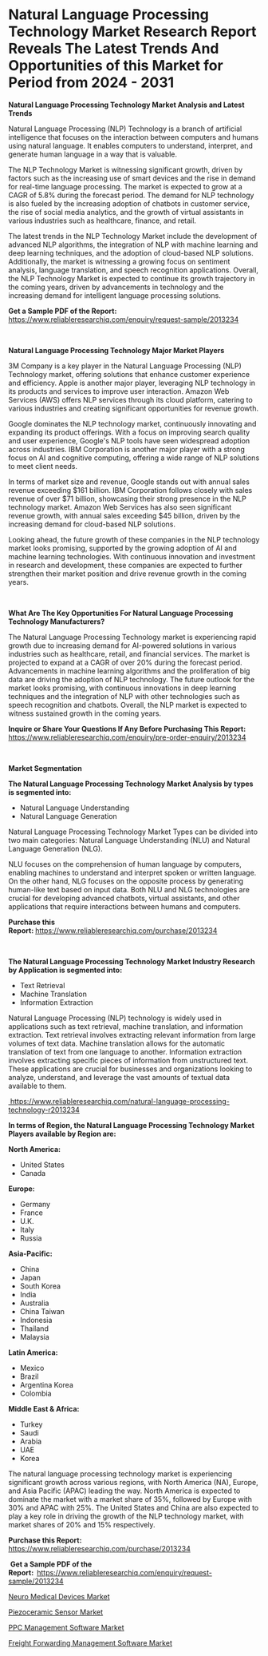 <p><h1>Natural Language Processing Technology Market Research Report Reveals The Latest Trends And Opportunities of this Market for Period from 2024 - 2031</h1></p><p><strong>Natural Language Processing Technology Market Analysis and Latest Trends</strong></p>
<p><p>Natural Language Processing (NLP) Technology is a branch of artificial intelligence that focuses on the interaction between computers and humans using natural language. It enables computers to understand, interpret, and generate human language in a way that is valuable.</p><p>The NLP Technology Market is witnessing significant growth, driven by factors such as the increasing use of smart devices and the rise in demand for real-time language processing. The market is expected to grow at a CAGR of 5.8% during the forecast period. The demand for NLP technology is also fueled by the increasing adoption of chatbots in customer service, the rise of social media analytics, and the growth of virtual assistants in various industries such as healthcare, finance, and retail.</p><p>The latest trends in the NLP Technology Market include the development of advanced NLP algorithms, the integration of NLP with machine learning and deep learning techniques, and the adoption of cloud-based NLP solutions. Additionally, the market is witnessing a growing focus on sentiment analysis, language translation, and speech recognition applications. Overall, the NLP Technology Market is expected to continue its growth trajectory in the coming years, driven by advancements in technology and the increasing demand for intelligent language processing solutions.</p></p>
<p><strong>Get a Sample PDF of the Report:&nbsp;</strong> <a href="https://www.reliableresearchiq.com/enquiry/request-sample/2013234">https://www.reliableresearchiq.com/enquiry/request-sample/2013234</a></p>
<p>&nbsp;</p>
<p><strong>Natural Language Processing Technology Major Market Players</strong></p>
<p><p>3M Company is a key player in the Natural Language Processing (NLP) Technology market, offering solutions that enhance customer experience and efficiency. Apple is another major player, leveraging NLP technology in its products and services to improve user interaction. Amazon Web Services (AWS) offers NLP services through its cloud platform, catering to various industries and creating significant opportunities for revenue growth.</p><p>Google dominates the NLP technology market, continuously innovating and expanding its product offerings. With a focus on improving search quality and user experience, Google's NLP tools have seen widespread adoption across industries. IBM Corporation is another major player with a strong focus on AI and cognitive computing, offering a wide range of NLP solutions to meet client needs.</p><p>In terms of market size and revenue, Google stands out with annual sales revenue exceeding $161 billion. IBM Corporation follows closely with sales revenue of over $71 billion, showcasing their strong presence in the NLP technology market. Amazon Web Services has also seen significant revenue growth, with annual sales exceeding $45 billion, driven by the increasing demand for cloud-based NLP solutions.</p><p>Looking ahead, the future growth of these companies in the NLP technology market looks promising, supported by the growing adoption of AI and machine learning technologies. With continuous innovation and investment in research and development, these companies are expected to further strengthen their market position and drive revenue growth in the coming years.</p></p>
<p>&nbsp;</p>
<p><strong>What Are The Key Opportunities For Natural Language Processing Technology Manufacturers?</strong></p>
<p><p>The Natural Language Processing Technology market is experiencing rapid growth due to increasing demand for AI-powered solutions in various industries such as healthcare, retail, and financial services. The market is projected to expand at a CAGR of over 20% during the forecast period. Advancements in machine learning algorithms and the proliferation of big data are driving the adoption of NLP technology. The future outlook for the market looks promising, with continuous innovations in deep learning techniques and the integration of NLP with other technologies such as speech recognition and chatbots. Overall, the NLP market is expected to witness sustained growth in the coming years.</p></p>
<p><strong>Inquire or Share Your Questions If Any Before Purchasing This Report:</strong> <a href="https://www.reliableresearchiq.com/enquiry/pre-order-enquiry/2013234">https://www.reliableresearchiq.com/enquiry/pre-order-enquiry/2013234</a></p>
<p>&nbsp;</p>
<p><strong>Market Segmentation</strong></p>
<p><strong>The Natural Language Processing Technology Market Analysis by types is segmented into:</strong></p>
<p><ul><li>Natural Language Understanding</li><li>Natural Language Generation</li></ul></p>
<p><p>Natural Language Processing Technology Market Types can be divided into two main categories: Natural Language Understanding (NLU) and Natural Language Generation (NLG). </p><p>NLU focuses on the comprehension of human language by computers, enabling machines to understand and interpret spoken or written language. On the other hand, NLG focuses on the opposite process by generating human-like text based on input data. Both NLU and NLG technologies are crucial for developing advanced chatbots, virtual assistants, and other applications that require interactions between humans and computers.</p></p>
<p><strong>Purchase this Report:&nbsp;</strong><a href="https://www.reliableresearchiq.com/purchase/2013234">https://www.reliableresearchiq.com/purchase/2013234</a></p>
<p>&nbsp;</p>
<p><strong>The Natural Language Processing Technology Market Industry Research by Application is segmented into:</strong></p>
<p><ul><li>Text Retrieval</li><li>Machine Translation</li><li>Information Extraction</li></ul></p>
<p><p>Natural Language Processing (NLP) technology is widely used in applications such as text retrieval, machine translation, and information extraction. Text retrieval involves extracting relevant information from large volumes of text data. Machine translation allows for the automatic translation of text from one language to another. Information extraction involves extracting specific pieces of information from unstructured text. These applications are crucial for businesses and organizations looking to analyze, understand, and leverage the vast amounts of textual data available to them.</p></p>
<p><a href="https://www.reliableresearchiq.com/natural-language-processing-technology-r2013234">&nbsp;https://www.reliableresearchiq.com/natural-language-processing-technology-r2013234</a></p>
<p><strong>In terms of Region, the Natural Language Processing Technology Market Players available by Region are:</strong></p>
<p>
    <p> <strong> North America: </strong>
        <ul>
            <li>United States</li>
            <li>Canada</li>
        </ul>
        </p> 
    <p> <strong> Europe: </strong>
        <ul>
            <li>Germany</li>
            <li>France</li>
            <li>U.K.</li>
            <li>Italy</li>
            <li>Russia</li>
        </ul>
        </p> 
    <p> <strong> Asia-Pacific: </strong>
        <ul>
            <li>China</li>
            <li>Japan</li>
            <li>South Korea</li>
            <li>India</li>
            <li>Australia</li>
            <li>China Taiwan</li>
            <li>Indonesia</li>
            <li>Thailand</li>
            <li>Malaysia</li>
        </ul>
        </p> 
    <p> <strong> Latin America: </strong>
        <ul>
            <li>Mexico</li>
            <li>Brazil</li>
            <li>Argentina Korea</li>
            <li>Colombia</li>
        </ul>
        </p> 
    <p> <strong> Middle East & Africa: </strong>
        <ul>
            <li>Turkey</li>
            <li>Saudi</li>
            <li>Arabia</li>
            <li>UAE</li>
            <li>Korea</li>
        </ul>
    </p>
    </p>
<p><p>The natural language processing technology market is experiencing significant growth across various regions, with North America (NA), Europe, and Asia Pacific (APAC) leading the way. North America is expected to dominate the market with a market share of 35%, followed by Europe with 30% and APAC with 25%. The United States and China are also expected to play a key role in driving the growth of the NLP technology market, with market shares of 20% and 15% respectively.</p></p>
<p><strong>Purchase this Report: </strong><a href="https://www.reliableresearchiq.com/purchase/2013234">https://www.reliableresearchiq.com/purchase/2013234</a></p>
<p>&nbsp;<strong>Get a Sample PDF of the Report:&nbsp;&nbsp;</strong><a href="https://www.reliableresearchiq.com/enquiry/request-sample/2013234">https://www.reliableresearchiq.com/enquiry/request-sample/2013234</a></p>
<p><strong></strong></p>
<p><p><a href="https://www.linkedin.com/pulse/neuro-medical-devices-market-report-product-type-neurostimulation-sxr3e">Neuro Medical Devices Market</a></p><p><a href="https://www.linkedin.com/pulse/global-piezoceramic-sensor-market-analysis-trends-forecasts-growth-iczdf">Piezoceramic Sensor Market</a></p><p><a href="https://github.com/susanjprice2023/Market-Research-Report-List-2/blob/main/ppc-management-software-market.md">PPC Management Software Market</a></p><p><a href="https://github.com/dmmanir420/Market-Research-Report-List-2/blob/main/freight-forwarding-management-software-market.md">Freight Forwarding Management Software Market</a></p></p>